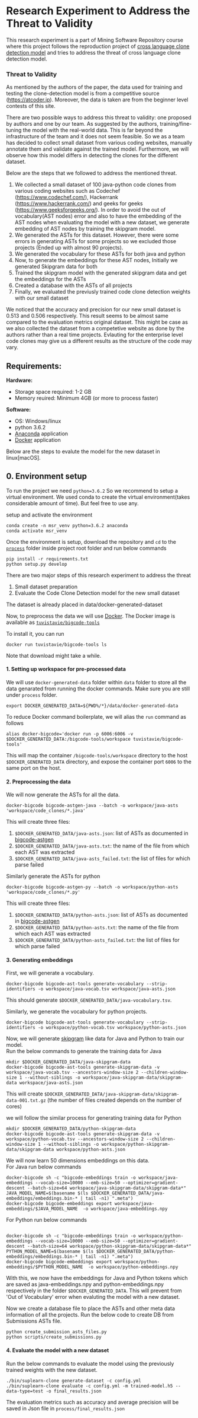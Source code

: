 # Research Experiment to Address the Threat to Validity
This research experiment is a part of Mining Software Repository course where this project follows the reproduction project of [cross language clone detection model][1] and tries to address the threat of cross language clone detection model.


### Threat to Validity
As mentioned by the authors of the paper, the data used for training and testing the clone-detection model is from a competitive source
(https://atcoder.jp). Moreover, the data is taken are from the beginner level contests of this site.

There are two possible ways to address this threat to validity: one proposed by authors and one by our team.
As suggested by the authors, training/fine-tuning the model with the real-world data.
This is far beyond the infrastructure of the team and it does not seem feasible.
So we as a team has decided to collect small dataset from various coding websites, manually annotate them and validate against
the trained model. Furthermore, we will observe how this model differs in detecting the clones for the different dataset.


Below are the steps that we followed to address the mentioned threat.

1. We collected a small dataset of 100 java-python code clones from various coding websites such as Codechef (https://www.codechef.com/),
Hackerrank (https://www.hackerrank.com/) and geeks for geeks (https://www.geeksforgeeks.org/). 
In order to avoid the out of vocabulary(AST nodes) error  and also to have the embedding of the AST nodes when evaluating the model with a new dataset, we generate embedding of AST nodes by training the skipgram model.
2. We generated the ASTs for this dataset. However, there were some errors in generating ASTs for some projects so we excluded those projects (Ended up with almost 90 projects).
3. We generated the vocabulary for these ASTs for both java and python
4. Now, to generate the embeddings for these AST nodes, Initially we generated Skipgram data for both 
5. Trained the skipgram model with the generated skipgram data and get the embeddings for the ASTs
6. Created a database with the ASTs of all projects
7. Finally, we evaluated the previusly trained code clone detection weights with our small dataset 

We noticed that the accuracy and precision for our new small dataset is 0.513 and 0.506 respectively. This result seems to be almost same compared to the evaluation metrics original dataset. This might be case as we also collected the dataset from a competetive website as done by the authors rather than a real time projects. Evlauting for the enterprise level code clones may give us a different results as the structure of the code may vary.


## Requirements: <br />
**Hardware:** <br />
* Storage space required: 1-2 GB <br />
* Memory reuired: Minimum 4GB (or more to process faster) <br />

**Software:** <br />
* OS: Windows/linux <br />
* python 3.6.2 <br />
* [Anaconda][11] application <br />
* [Docker][5] application <br />

Below are the steps to evalute the model for the new dataset in linux[macOS].

## 0. Environment setup

To run the project we need `python=3.6.2` So we recommend to setup a virtual environment.
We used conda to create the virtual environment(takes considerable amount of time).
But feel free to use any.

setup and activate the environment
```
conda create -n msr_venv python=3.6.2 anaconda
conda activate msr_venv
```
Once the environment is setup, download the repository and `cd` to the [`process`][16] folder inside project root folder and run below
commands
```
pip install -r requirements.txt
python setup.py develop
```


There are two major steps of this research experiment to address the threat

1. Small dataset preparation 
2. Evaluate the Code Clone Detection model for the new small dataset

The dataset is already placed in data/docker-generated-dataset

Now, to preprocess the data we will use [Docker][2].
The Docker image is available as [`tuvistavie/bigcode-tools`][3]

To install it, you can run

```
docker run tuvistavie/bigcode-tools ls
```
Note that download might take a while.

#### 1. Setting up workspace for pre-processed data
 
 We will use `docker-generated-data` folder within `data` folder to store all the data genarated from running the docker commands. 
 Make sure you are still under `process` folder.
```
export DOCKER_GENERATED_DATA=${PWD%/*}/data/docker-generated-data
```

To reduce Docker command boilerplate, we will alias the `run` command as follows

```
alias docker-bigcode='docker run -p 6006:6006 -v $DOCKER_GENERATED_DATA:/bigcode-tools/workspace tuvistavie/bigcode-tools'
```

This will map the container `/bigcode-tools/workspace` directory to the host `$DOCKER_GENERATED_DATA`
directory, and expose the container port `6006` to the same port on the host.

#### 2. Preprocessing the data

We will now generate the ASTs for all the data.

```
docker-bigcode bigcode-astgen-java --batch -o workspace/java-asts 'workspace/code_clones/*.java'
```

This will create three files:

1. `$DOCKER_GENERATED_DATA/java-asts.json`: list of ASTs as documented in [bigcode-astgen](../bigcode-astgen/README.md)
2. `$DOCKER_GENERATED_DATA/java-asts.txt`: the name of the file from which each AST was extracted
3. `$DOCKER_GENERATED_DATA/java-asts_failed.txt`: the list of files for which parse failed 

Similarly generate the ASTs for python 
```
docker-bigcode bigcode-astgen-py --batch -o workspace/python-asts 'workspace/code_clones/*.py'
```
This will create three files:

1. `$DOCKER_GENERATED_DATA/python-asts.json`: list of ASTs as documented in [bigcode-astgen](../bigcode-astgen/README.md)
2. `$DOCKER_GENERATED_DATA/python-asts.txt`: the name of the file from which each AST was extracted
3. `$DOCKER_GENERATED_DATA/python-asts_failed.txt`: the list of files for which parse failed 

#### 3. Generating embeddings

First, we will generate a vocabulary.

```
docker-bigcode bigcode-ast-tools generate-vocabulary --strip-identifiers -o workspace/java-vocab.tsv workspace/java-asts.json
```

This should generate `$DOCKER_GENERATED_DATA/java-vocabulary.tsv`.

Similarly, we generate the vocabulary for python projects.

```
docker-bigcode bigcode-ast-tools generate-vocabulary --strip-identifiers -o workspace/python-vocab.tsv workspace/python-asts.json
```

Now, we will generate [skipgram][6] like data for Java and Python to train our model. <br/>
Run the below commands to generate the training data for Java 

```
mkdir $DOCKER_GENERATED_DATA/java-skipgram-data
docker-bigcode bigcode-ast-tools generate-skipgram-data -v workspace/java-vocab.tsv --ancestors-window-size 2 --children-window-size 1 --without-siblings -o workspace/java-skipgram-data/skipgram-data workspace/java-asts.json
```
This will create `$DOCKER_GENERATED_DATA/java-skipgram-data/skipgram-data-001.txt.gz`
(the number of files created depends on the number of cores)

we will follow the similar process for generating training data for Python

```
mkdir $DOCKER_GENERATED_DATA/python-skipgram-data
docker-bigcode bigcode-ast-tools generate-skipgram-data -v workspace/python-vocab.tsv --ancestors-window-size 2 --children-window-size 1 --without-siblings -o workspace/python-skipgram-data/skipgram-data workspace/python-asts.json
```

We will now learn 50 dimensions embeddings on this data. <br/>
For Java run below commands<br/>

```
docker-bigcode sh -c "bigcode-embeddings train -o workspace/java-embeddings --vocab-size=10000 --emb-size=50 --optimizer=gradient-descent --batch-size=64 workspace/java-skipgram-data/skipgram-data*"
JAVA_MODEL_NAME=$(basename $(ls $DOCKER_GENERATED_DATA/java-embeddings/embeddings.bin-* | tail -n1) ".meta")
docker-bigcode bigcode-embeddings export workspace/java-embeddings/$JAVA_MODEL_NAME  -o workspace/java-embeddings.npy
```

For Python run below commands<br/>

```

docker-bigcode sh -c "bigcode-embeddings train -o workspace/python-embeddings --vocab-size=10000 --emb-size=50 --optimizer=gradient-descent --batch-size=64 workspace/python-skipgram-data/skipgram-data*"
PYTHON_MODEL_NAME=$(basename $(ls $DOCKER_GENERATED_DATA/python-embeddings/embeddings.bin-* | tail -n1) ".meta")
docker-bigcode bigcode-embeddings export workspace/python-embeddings/$PYTHON_MODEL_NAME  -o workspace/python-embeddings.npy
```
With this, we now have the  embeddings for Java and Python tokens which are saved as java-embeddings.npy and python-embeddings.npy respectively in the folder `$DOCKER_GENERATED_DATA`. This will prevent from 'Out of Vocabulary' error when evaluting the model with a new dataset.

Now we create a database file to place the ASTs and other meta data information of all the projects.
Run the below code to create DB from Submissions ASTs file.

```
python create_submission_asts_files.py
python scripts/create_submissions.py
```
#### 4. Evaluate the model with a new dataset

Run the below commands to evaluate the model using the previously trained weights with the new dataset.
```
./bin/suplearn-clone generate-dataset -c config.yml
./bin/suplearn-clone evaluate -c config.yml -m trained-model.h5 --data-type=test -o final_results.json
```

The evaluation metrics such as accuracy and average precision will be saved in Json file in `process/final_results.json`

[1]: https://github.com/nagaraj-bahubali/Cross-Language-Clone-Detection
[2]: https://docs.docker.com/engine/installation/
[3]: https://hub.docker.com/r/tuvistavie/bigcode-tools/
[5]: https://docs.docker.com/desktop/
[6]: https://www.tensorflow.org/tutorials/word2vec
[11]: https://www.anaconda.com/products/individual#Downloads
[16]: https://github.com/SoniyaMG/Cross-Language-Clone-Detection-Threat-to-Validity
